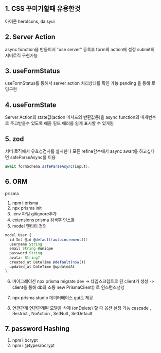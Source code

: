 ## 1. CSS 꾸미기할때 유용한것

아이콘 heroIcons, daisyui

## 2. Server Action

async function을 만들어서 "use server" 등록후 form의 action에 설정 submit의 서버로직 구현가능

## 3. useFormStatus

useFormStatus를 통해서 server action 처리상태를 확인 가능 pending 을 통해 로딩구현

## 4. useFormState

Server Action의 state값(action 메서드의 반환값등)을 async function의 매개변수로 주고받을수 있도록 해줌
필드 에러를 쉽게 표시할 수 있게됨

## 5. zod

서버 로직에서 유효성검사를 실시한다
모든 refine함수에서 async await를 하고싶다면 safeParseAsync를 이용

```javascript
await formSchema.safeParseAsync(input);
```

## 6. ORM

prisma

1. npm i prisma
2. npx prisma init
3. .env 파일 gitignore추가
4. extensions prisma 검색후 인스톨
5. model 엔티티 정의

```javascript
model User {
  id Int @id @default(autoincrement())
  username String
  email String @unique
  password String
  avatar String?
  created_at DateTime @default(now())
  updated_at DateTime @updatedAt
}
```

6. 마이그레이션 npx prisma migrate dev -> 타입스크립트로 된 client가 생성 -> client를 통해 db와 소통
   new PrismaClient() 로 인스턴스생성

7. npx prisma studio 데이터베이스 gui도 제공

8. 연관관계
   연관관계된 모델을 삭제 (onDelete) 할 때 옵션 설정 가능 cascade , Restrict , NoAction , SetNull , SetDefault

## 7. password Hashing

1. npm i bcrypt
2. npm i @types/bcrypt
